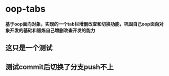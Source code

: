 # oop-tabs
#### 基于oop面向对象，实现的一个tab栏增删改查和切换功能，巩固自己oop面向对象开发的基础和锻炼自己增删改查开发的能力

## 这只是一个测试

## 测试commit后切换了分支push不上